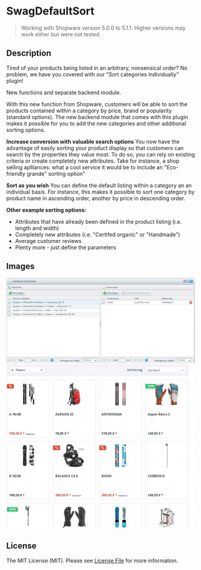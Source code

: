 # SwagDefaultSort
> Working with Shopware version 5.0.0 to 5.1.1.
> Higher versions may work either but were not tested.

## Description 
Tired of your products being listed in an arbitrary, nonsensical order? No problem, we have you covered with our "Sort categories individually" plugin!

New functions and separate backend module.

With this new function from Shopware, customers will be able to sort the products 
contained within a category by price, brand or popularity (standard options). 
The new backend module that comes with this plugin makes it possible for you to add the new categories and other additional sorting options. 

**Increase conversion with valuable search options**
You now have the advantage of easily sorting your product display so that customers can search by the properties they value most. 
To do so, you can rely on existing criteria or create completely new attributes. 
Take for instance, a shop selling aplliances: what a cool service it would be to include an "Eco-friendly grande" sorting option"

**Sort as you wish**
You can define the default listing within a category an an individual basis.
For instance, this makes it possible to sort one category by product name in ascending order, another by price in descending order. 

**Other example sorting options:**
* Attributes that have already been defined in the product listing (i.e. length and width) 
* Completely new attributes (i.e. "Certifed organic" or "Handmade")
* Average customer reviews
* Plenty more - just define the parameters

## Images
<img src="image1.jpg" alt="Backend" style="width: 500px;"/>
<img src="image2.jpg" alt="Frontend" style="width: 500px;"/>

## License

The MIT License (MIT). Please see [License File](LICENSE) for more information.